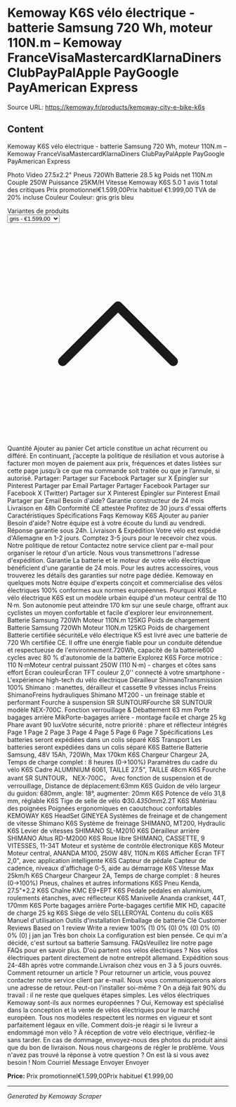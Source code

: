 # Kemoway K6S vélo électrique - batterie Samsung 720 Wh, moteur 110N.m – Kemoway FranceVisaMastercardKlarnaDiners ClubPayPalApple PayGoogle PayAmerican Express

Source URL: https://kemoway.fr/products/kemoway-city-e-bike-k6s

## Content

Kemoway K6S vélo électrique - batterie Samsung 720 Wh, moteur 110N.m – Kemoway FranceVisaMastercardKlarnaDiners ClubPayPalApple PayGoogle PayAmerican Express

Photo Video 27.5x2.2" Pneus 720Wh Batterie 28.5 kg Poids net 110N.m Couple 250W Puissance 25KM/H Vitesse Kemoway K6S 5.0 1 avis 1 total des critiques Prix promotionnel€1.599,00Prix habituel €1.999,00 TVA de 20% incluse Couleur Couleur: gris gris bleu <div class="product-form__input"> <label class="form__label flex gap-2" for="Variants-template--24789339832688__main-product-14656552763760">Variantes de produits</label> <div class="field"> <select name="id" id="Variants-template--24789339832688__main-product-14656552763760" class="select" form="ProductForm-template--24789339832688__main-product-14656552763760"><option selected value="51766757359984" > gris - €1.599,00 </option><option value="51766757523824" > bleu - €1.599,00 </option></select><svg class="icon icon-chevron-up icon-sm absolute" viewBox="0 0 24 24" stroke="currentColor" fill="none" xmlns="http://www.w3.org/2000/svg"> <path stroke-linecap="round" stroke-linejoin="round" d="M6 15L12 9L18 15"></path> </svg></div> </div> Quantité Ajouter au panier Cet article constitue un achat récurrent ou différé. En continuant, j’accepte la politique de résiliation et vous autorise à facturer mon moyen de paiement aux prix, fréquences et dates listées sur cette page jusqu’à ce que ma commande soit traitée ou que je l’annule, si autorisé. Partager: Partager sur Facebook Partager sur X Épingler sur Pinterest Partager par Email Partager Partager Facebook Partager sur Facebook X (Twitter) Partager sur X Pinterest Épingler sur Pinterest Email Partager par Email Besoin d'aide? Garantie constructeur de 24 mois Livraison en 48h Conformité CE attestée Profitez de 30 jours d'essai offerts Caractéristiques Spécifications Faqs Kemoway K6S Ajouter au panier Besoin d'aide? Notre équipe est à votre écoute du lundi au vendredi. Réponse garantie sous 24h. Livraison & Expédition Votre vélo est expédié d'Allemagne en 1-2 jours. Comptez 3-5 jours pour le recevoir chez vous. Notre politique de retour Contactez notre service client par e-mail pour organiser le retour d'un article. Nous vous transmettrons l'adresse d'expédition. Garantie La batterie et le moteur de votre vélo électrique bénéficient d'une garantie de 24 mois. Pour les autres accessoires, vous trouverez les détails des garanties sur notre page dédiée. Kemoway en quelques mots Notre équipe d'experts conçoit et commercialise des vélos électriques 100% conformes aux normes européennes. Pourquoi K6SLe vélo électrique K6S est un modèle urbain équipé d'un moteur central de 110 N·m. Son autonomie peut atteindre 170 km sur une seule charge, offrant aux cyclistes un moyen confortable et facile d'explorer leur environnement. Batterie Samsung 720Wh Moteur 110N.m 125KG Poids de chargement Batterie Samsung 720Wh Moteur 110N.m 125KG Poids de chargement Batterie certifiée sécuritéLe vélo électrique K5 est livré avec une batterie de 720 Wh certifiée CE. Il offre une énergie fiable pour un conduite détendue et respectueuse de l'environnement.720Wh, capacité de la batterie600 cycles avec 80 % d'autonomie de la batterie Explorez K6S Force motrice : 110 N·mMoteur central puissant 250W (110 N·m) - charges et côtes sans effort Écran couleurÉcran TFT couleur 2,0'' connecté à votre smartphone - L'expérience high-tech du vélo électrique Dérailleur ShimanoTransmission 100% Shimano : manettes, dérailleur et cassette 9 vitesses inclus Freins ShimanoFreins hydrauliques Shimano MT200 - un freinage stable et performant Fourche à suspension SR SUNTOURFourche SR SUNTOUR modèle NEX-700C. Fonction verrouillage & Débattement 63 mm Porte bagages arrière MikPorte-bagages arrière - montage facile et charge 25 kg Phare avant 90 luxVotre sécurité, notre priorité : phare et réflecteur intégrés Page 1 Page 2 Page 3 Page 4 Page 5 Page 6 Page 7 Spécifications Les batteries seront expédiées dans un colis séparé K6S Transport Les batteries seront expédiées dans un colis séparé K6S Batterie Batterie Samsung, 48V 15Ah, 720Wh, Max 170km K6S Chargeur Chargeur 2A, Temps de charge complet : 8 heures (0→100%) Paramètres du cadre du vélo K6S Cadre ALUMINIUM 6061, TAILLE 27.5", TAILLE 48cm K6S Fourche avant SR SUNTOUR， NEX-700C， Avec fonction de suspension et de verrouillage, Distance de déplacement:63mm K6S Guidon de vélo largeur du guidon: 680mm, angle: 18°, augmenter: 20mm K6S Potence de vélo 31,8 mm, réglable K6S Tige de selle de vélo Ф30.4*350mm*2.2T K6S Matériau des poignées Poignées ergonomiques en caoutchouc confortables KEMOWAY K6S HeadSet GINEYEA Systèmes de freinage et de changement de vitesse Shimano K6S Système de freinage SHIMANO, MT200, Hydraulic K6S Levier de vitesses SHIMANO SL-M2010 K6S Dérailleur arrière SHIMANO Altus RD-M2000 K6S Roue libre SHIMANO, CASSETTE, 9 VITESSES, 11-34T Moteur et système de contrôle électronique K6S Moteur Moteur central, ANANDA M100, 250W 48V, 110N.m K6S Afficher Écran TFT 2,0", avec application intelligente K6S Capteur de pédale Capteur de cadence, niveaux d'affichage 0-5, aide au démarrage K6S Vitesse Max 25km/h K6S Chargeur Chargeur 2A, Temps de charge complet : 8 heures (0→100%) Pneus, chaînes et autres informations K6S Pneu Kenda, 27.5"*2.2 K6S Chaîne KMC E9+EPT K6S Pédale pédales en aluminium, roulements étanches, avec réflecteur K6S Manivelle Ananda crankset, 44T, 170mm K6S Porte bagages arrière Porte-bagages certifié MIK HD, capacité de charge 25 kg K6S Siège de vélo SELLEROYAL Contenu du colis K6S Manuel d'utilisation Outils d'installation Emballage de batterie Clé <link href="//kemoway.fr/cdn/shop/t/3/assets/product-reviews.css?v=171459682357482648691733928128" rel="stylesheet" type="text/css" media="all" /> Customer Reviews Based on 1 review Write a review 100% (1) 0% (0) 0% (0) 0% (0) 0% (0) j jan jan Très bon choix La configuration est bien pensée. Ce qui m'a décidé, c'est surtout sa batterie Samsung. FAQsVeuillez lire notre page FAQs pour en savoir plus. D'où partent nos vélos électriques ? Nos vélos électriques partent directement de notre entrepôt allemand. Expédition sous 24-48h après votre commande.Livraison chez vous en 3 à 5 jours ouvrés. Comment retourner un article ? Pour retourner un article, vous pouvez contacter notre service client par e-mail. Nous vous communiquerons alors une adresse de retour. Peut-on l'installer soi-même ? On a déjà fait 90% du travail : il ne reste que quelques étapes simples. Les vélos électriques Kemoway sont-ils aux normes européennes ? Oui, Kemoway est spécialisé dans la conception et la vente de vélos électriques pour le marché européen. Tous nos modèles respectent les normes en vigueur et sont parfaitement légaux en ville. Comment dois-je réagir si le livreur a endommagé mon vélo ? À réception de votre vélo électrique, vérifiez-le sans tarder. En cas de dommage, envoyez-nous des photos du produit ainsi que du bon de livraison. Nous nous chargeons de régler le problème. Vous n'avez pas trouvé la réponse à votre question ? On est là si vous avez besoin ! Nom Courriel Message Envoyer Envoyer

**Price:** Prix promotionnel€1.599,00Prix habituel €1.999,00

---
*Generated by Kemoway Scraper*
